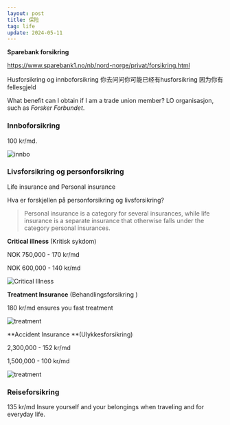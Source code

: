 ```yaml
---
layout: post
title: 保险
tag: life
update: 2024-05-11
---
```


**Sparebank forsikring** 

<https://www.sparebank1.no/nb/nord-norge/privat/forsikring.html>

Husforsikring og innboforsikring 
你去问问你可能已经有husforsikring 因为你有fellesgjeld

What benefit can I obtain if I am a trade union member? LO organisasjon, such as *Forsker Forbundet*.



### **Innboforsikring** 

100 kr/md.

<img src="https://drive.google.com/thumbnail?id=1VC0cNEuDruAwZm_9g5dbNsJG0qUfFpbs&sz=w1000" alt="innbo" style="display: block; margin-right: auto; margin-left: auto; zoom:100%;" />



### Livsforsikring  og personforsikring

Life insurance and Personal insurance

Hva er forskjellen på personforsikring og livsforsikring?

> Personal insurance is a category for several insurances, while life insurance is a separate insurance that otherwise falls under the category personal insurances.



**Critical illness**  (Kritisk sykdom)

NOK 750,000 - 170 kr/md

NOK 600,000 - 140 kr/md

<img src="https://drive.google.com/thumbnail?id=10DylUeM_GxDbCihNgO0bvOQgMnP5FCEN&sz=w1000" alt="Critical Illness" style="display: block; margin-right: auto; margin-left: auto; zoom:100%;" />



**Treatment Insurance** (Behandlings­forsikring )

180 kr/md ensures you fast treatment

<img src="https://drive.google.com/thumbnail?id=10v9ElVRwrQ9Kd7wh9ncIM5dBfNGdsUH9&sz=w1000" alt="treatment" style="display: block; margin-right: auto; margin-left: auto; zoom:100%;" />



**Accident Insurance **(Ulykkesforsikring)

2,300,000 - 152 kr/md

1,500,000 - 100 kr/md

<img src="https://drive.google.com/thumbnail?id=1gQ3r2ikK5hJCpRfElha6OuiJotE-EvOh&sz=w1000" alt="treatment" style="display: block; margin-right: auto; margin-left: auto; zoom:100%;" />



### Reiseforsikring

135 kr/md  Insure yourself and your belongings when traveling and for everyday life.

